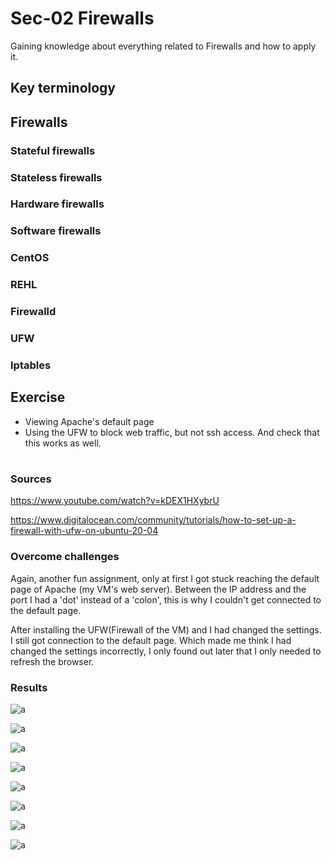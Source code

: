# Sec-02 Firewalls
Gaining knowledge about everything related to Firewalls and how to apply it.

## Key terminology
## Firewalls
### Stateful firewalls

### Stateless firewalls

### Hardware firewalls

### Software firewalls

### CentOS

### REHL

### Firewalld

### UFW

### Iptables

## Exercise
- Viewing Apache's default page
- Using the UFW to block web traffic, but not ssh access. And check that this works as well.
#

### Sources
https://www.youtube.com/watch?v=kDEX1HXybrU

https://www.digitalocean.com/community/tutorials/how-to-set-up-a-firewall-with-ufw-on-ubuntu-20-04

### Overcome challenges
Again, another fun assignment, only at first I got stuck reaching the default page of Apache (my VM's web server). Between the IP address and the port I had a 'dot' instead of a 'colon', this is why I couldn't get connected to the default page.

After installing the UFW(Firewall of the VM) and I had changed the settings. I still got connection to the default page. Which made me think I had changed the settings incorrectly, I only found out later that I only needed to refresh the browser.

### Results
![a]()

![a]()

![a]()

![a]()

![a]()

![a]()

![a]()

![a]()
